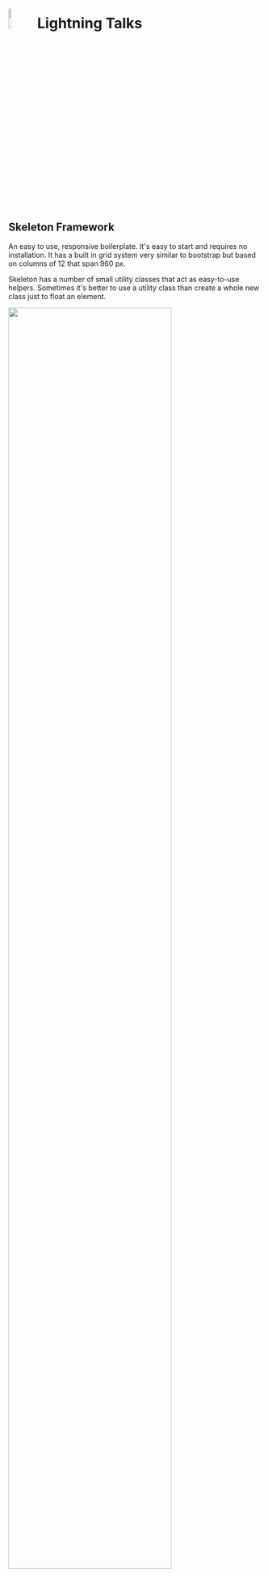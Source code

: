
# <img src="http://i.imgur.com/QcRSowW.png" width="10%"> Lightning Talks

## Skeleton Framework

An easy to use, responsive boilerplate. It's easy to start and requires no installation. 
It has a built in grid system very similar to bootstrap but based on columns of 12 that span 960 px.

Skeleton has a number of small utility classes that act as easy-to-use helpers. Sometimes it's better to use a utility class than create a whole new class just to float an element.

<img src="http://i.imgur.com/jh0oFA2.png" width="80%">
